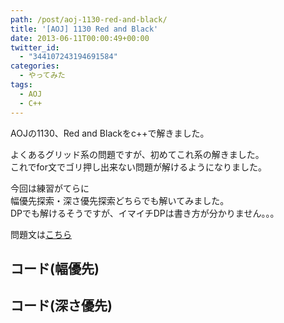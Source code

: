 ```yaml
---
path: /post/aoj-1130-red-and-black/
title: '[AOJ] 1130 Red and Black'
date: 2013-06-11T00:00:49+00:00
twitter_id:
  - "344107243194691584"
categories:
  - やってみた
tags:
  - AOJ
  - C++
---
```

AOJの1130、Red and Blackをc++で解きました。

よくあるグリッド系の問題ですが、初めてこれ系の解きました。  
これでfor文でゴリ押し出来ない問題が解けるようになりました。

今回は練習がてらに  
幅優先探索・深さ優先探索どちらでも解いてみました。  
DPでも解けるそうですが、イマイチDPは書き方が分かりません。。。

問題文は[こちら](http://judge.u-aizu.ac.jp/onlinejudge/description.jsp?id=1130&lang=jp)

<!--more-->

コード(幅優先)
----------------------------------------

<script src="https://gist.github.com/Leko/5734871.js"></script>

コード(深さ優先)
----------------------------------------

<script src="https://gist.github.com/Leko/5734881.js"></script>

<div style="font-size:0px;height:0px;line-height:0px;margin:0;padding:0;clear:both">
</div>